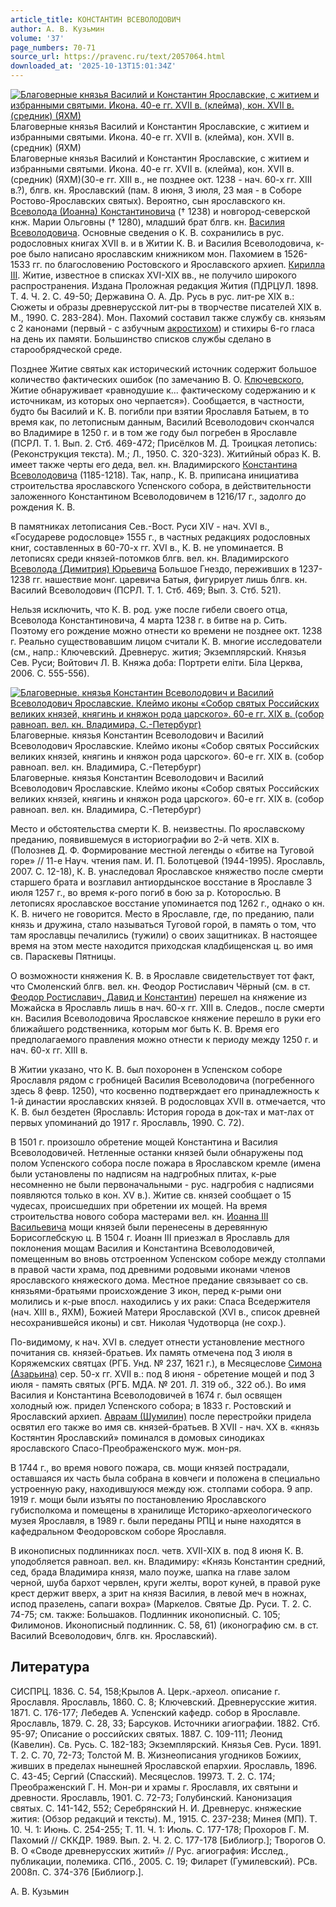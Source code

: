 ```yaml
---
article_title: КОНСТАНТИН ВСЕВОЛОДОВИЧ
author: А. В. Кузьмин
volume: '37'
page_numbers: 70-71
source_url: https://pravenc.ru/text/2057064.html
downloaded_at: '2025-10-13T15:01:34Z'
---
```


[![Благоверные князья Василий и Константин Ярославские, с житием и избранными святыми. Икона. 40-е гг. XVII в. (клейма), кон. XVII в. (средник) (ЯХМ)](https://pravenc.ru/data/2016/10/29/1233741780/i200.jpg "Кликните для увеличения картинки")](https://pravenc.ru/data/2016/10/29/1233741780/i400.jpg)Благоверные князья Василий и Константин Ярославские, с житием и избранными святыми. Икона. 40-е гг. XVII в. (клейма), кон. XVII в. (средник) (ЯХМ)  
Благоверные князья Василий и Константин Ярославские, с житием и избранными святыми. Икона. 40-е гг. XVII в. (клейма), кон. XVII в. (средник) (ЯХМ)(30-е гг. XIII в., не позднее окт. 1238 - нач. 60-х гг. XIII в.?), блгв. кн. Ярославский (пам. 8 июня, 3 июля, 23 мая - в Соборе Ростово-Ярославских святых). Вероятно, сын ярославского кн. [Всеволода (Иоанна) Константиновича](<https://pravenc.ru/text/Всеволода (Иоанна) Константиновича.html>) († 1238) и новгород-северской кнж. Марии Ольговны († 1280), младший брат блгв. кн. [Василия Всеволодовича](<https://pravenc.ru/text/Василия Всеволодовича.html>). Основные сведения о К. В. сохранились в рус. родословных книгах XVII в. и в Житии К. В. и Василия Всеволодовича, к-рое было написано ярославским книжником мон. Пахомием в 1526-1533 гг. по благословению Ростовского и Ярославского архиеп. [Кирилла III](<https://pravenc.ru/text/Кирилла III.html>). Житие, известное в списках XVI-XIX вв., не получило широкого распространения. Издана Проложная редакция Жития (ПДРЦУЛ. 1898. Т. 4. Ч. 2. С. 49-50; Державина О. А. Др. Русь в рус. лит-ре XIX в.: Сюжеты и образы древнерусской лит-ры в творчестве писателей XIX в. М., 1990. С. 283-284). Мон. Пахомий составил также службу св. князьям с 2 канонами (первый - с азбучным [акростихом](https://pravenc.ru/text/Акростих.html)) и стихиры 6-го гласа на день их памяти. Большинство списков службы сделано в старообрядческой среде.

Позднее Житие святых как исторический источник содержит большое количество фактических ошибок (по замечанию В. О. [Ключевского](https://pravenc.ru/text/Ключевский.html), Житие обнаруживает «равнодушие к... фактическому содержанию и к источникам, из которых оно черпается»). Сообщается, в частности, будто бы Василий и К. В. погибли при взятии Ярославля Батыем, в то время как, по летописным данным, Василий Всеволодович скончался во Владимире в 1250 г. и в том же году был погребен в Ярославле (ПСРЛ. Т. 1. Вып. 2. Стб. 469-472; Присёлков М. Д. Троицкая летопись: (Реконструкция текста). М.; Л., 1950. С. 320-323). Житийный образ К. В. имеет также черты его деда, вел. кн. Владимирского [Константина Всеволодовича](<https://pravenc.ru/text/Константина Всеволодовича.html>) (1185-1218). Так, напр., К. В. приписана инициатива строительства ярославского Успенского собора, в действительности заложенного Константином Всеволодовичем в 1216/17 г., задолго до рождения К. В.

В памятниках летописания Сев.-Вост. Руси XIV - нач. XVI в., «Государеве родословце» 1555 г., в частных редакциях родословных книг, составленных в 60-70-х гг. XVI в., К. В. не упоминается. В летописях среди князей-потомков блгв. вел. кн. Владимирского [Всеволода (Димитрия) Юрьевича](<https://pravenc.ru/text/ВСЕВОЛОД (ДИМИТРИЙ) ЮРЬЕВИЧ.html>) Большое Гнездо, переживших в 1237-1238 гг. нашествие монг. царевича Батыя, фигурирует лишь блгв. кн. Василий Всеволодович (ПСРЛ. Т. 1. Стб. 469; Вып. 3. Стб. 521).

Нельзя исключить, что К. В. род. уже после гибели своего отца, Всеволода Константиновича, 4 марта 1238 г. в битве на р. Сить. Поэтому его рождение можно отнести ко времени не позднее окт. 1238 г. Реально существовавшим лицом считали К. В. многие исследователи (см., напр.: Ключевский. Древнерус. жития; Экземплярский. Князья Сев. Руси; Войтович Л. В. Княжа доба: Портрети елiти. Бiла Церква, 2006. С. 555-556).

[![Благоверные. князья Константин Всеволодович и Василий Всеволодович Ярославские. Клеймо иконы «Собор святых Российских великих князей, княгинь и княжон рода царского». 60-е гг. XIX в. (собор равноап. вел. кн. Владимира, С.-Петербург)](https://pravenc.ru/data/2016/10/29/1233741628/i200.jpg "Кликните для увеличения картинки")](https://pravenc.ru/data/2016/10/29/1233741628/i400.jpg)Благоверные. князья Константин Всеволодович и Василий Всеволодович Ярославские. Клеймо иконы «Собор святых Российских великих князей, княгинь и княжон рода царского». 60-е гг. XIX в. (собор равноап. вел. кн. Владимира, С.-Петербург)  
Благоверные. князья Константин Всеволодович и Василий Всеволодович Ярославские. Клеймо иконы «Собор святых Российских великих князей, княгинь и княжон рода царского». 60-е гг. XIX в. (собор равноап. вел. кн. Владимира, С.-Петербург)

Место и обстоятельства смерти К. В. неизвестны. По ярославскому преданию, появившемуся в историографии во 2-й четв. XIX в. (Полознев Д. Ф. Формирование местной легенды о «битве на Туговой горе» // 11-е Науч. чтения пам. И. П. Болотцевой (1944-1995). Ярославль, 2007. С. 12-18), К. В. унаследовал Ярославское княжество после смерти старшего брата и возглавил антиордынское восстание в Ярославле 3 июля 1257 г., во время к-рого погиб в бою за р. Которослью. В летописях ярославское восстание упоминается под 1262 г., однако о кн. К. В. ничего не говорится. Место в Ярославле, где, по преданию, пали князь и дружина, стало называться Туговой горой, в память о том, что там ярославцы печалились (тужили) о своих защитниках. В настоящее время на этом месте находится приходская кладбищенская ц. во имя св. Параскевы Пятницы.

О возможности княжения К. В. в Ярославле свидетельствует тот факт, что Смоленский блгв. вел. кн. Феодор Ростиславич Чёрный (см. в ст. [Феодор Ростиславич, Давид и Константин](<https://pravenc.ru/text/Феодор Ростиславич  Давид и Константин.html>)) перешел на княжение из Можайска в Ярославль лишь в нач. 60-х гг. XIII в. Следов., после смерти кн. Василия Всеволодовича Ярославское княжение перешло в руки его ближайшего родственника, которым мог быть К. В. Время его предполагаемого правления можно отнести к периоду между 1250 г. и нач. 60-х гг. XIII в.

В Житии указано, что К. В. был похоронен в Успенском соборе Ярославля рядом с гробницей Василия Всеволодовича (погребенного здесь 8 февр. 1250), что косвенно подтверждает его принадлежность к 1-й династии ярославских князей. В родословцах XVII в. отмечается, что К. В. был бездетен (Ярославль: История города в док-тах и мат-лах от первых упоминаний до 1917 г. Ярославль, 1990. С. 72).

В 1501 г. произошло обретение мощей Константина и Василия Всеволодовичей. Нетленные останки князей были обнаружены под полом Успенского собора после пожара в Ярославском кремле (имена были установлены по надписям на надгробных плитах, к-рые несомненно не были первоначальными - рус. надгробия с надписями появляются только в кон. XV в.). Житие св. князей сообщает о 15 чудесах, происшедших при обретении их мощей. На время строительства нового собора мастерами вел. кн. [Иоанна III Васильевича](<https://pravenc.ru/text/Иоанна III Васильевича.html>) мощи князей были перенесены в деревянную Борисоглебскую ц. В 1504 г. Иоанн III приезжал в Ярославль для поклонения мощам Василия и Константина Всеволодовичей, помещенным во вновь отстроенном Успенском соборе между столпами в правой части храма, под древними родовыми иконами членов ярославского княжеского дома. Местное предание связывает со св. князьями-братьями происхождение 3 икон, перед к-рыми они молились и к-рые впосл. находились у их раки: Спаса Вседержителя (нач. XIII в., ЯХМ), Божией Матери Ярославской (XVI в., список древней несохранившейся иконы) и свт. Николая Чудотворца (не сохр.).

По-видимому, к нач. XVI в. следует отнести установление местного почитания св. князей-братьев. Их память отмечена под 3 июля в Коряжемских святцах (РГБ. Унд. № 237, 1621 г.), в Месяцеслове [Симона (Азарьина)](<https://pravenc.ru/text/Симона (Азарьина).html>) сер. 50-х гг. XVII в.: под 8 июня - обретение мощей и под 3 июля - память святых (РГБ. МДА. № 201. Л. 319 об., 322 об.). Во имя Василия и Константина Всеволодовичей в 1674 г. был освящен холодный юж. придел Успенского собора; в 1833 г. Ростовский и Ярославский архиеп. [Авраам (Шумилин)](<https://pravenc.ru/text/Авраам (Шумилин).html>) после перестройки придела освятил его также во имя св. князей-братьев. В XVII - нач. XX в. «князь Костянтин Ярославский» поминался в домовых синодиках ярославского Спасо-Преображенского муж. мон-ря.

В 1744 г., во время нового пожара, св. мощи князей пострадали, оставшаяся их часть была собрана в ковчеги и положена в специально устроенную раку, находившуюся между юж. столпами собора. 9 апр. 1919 г. мощи были изъяты по постановлению Ярославского губисполкома и помещены в хранилище Историко-археологического музея Ярославля, в 1989 г. были переданы РПЦ и ныне находятся в кафедральном Феодоровском соборе Ярославля.

В иконописных подлинниках посл. четв. XVII-XIX в. под 8 июня К. В. уподобляется равноап. вел. кн. Владимиру: «Князь Константин средний, сед, брада Владимира князя, мало поуже, шапка на главе залом черной, шуба бархот червлен, круги желты, ворот куней, в правой руке крест держит вверх, а зрит на князя Василия, в левой меч в ножнах, испод празелень, сапаги вохра» (Маркелов. Святые Др. Руси. Т. 2. С. 74-75; см. также: Большаков. Подлинник иконописный. С. 105; Филимонов. Иконописный подлинник. С. 58, 61) (иконографию см. в ст. Василий Всеволодович, блгв. кн. Ярославский).

## Литература

СИСПРЦ. 1836. С. 54, 158;Крылов А. Церк.-археол. описание г. Ярославля. Ярославль, 1860. С. 8; Ключевский. Древнерусские жития. 1871. С. 176-177; Лебедев А. Успенский кафедр. собор в Ярославле. Ярославль, 1879. С. 28, 33; Барсуков. Источники агиографии. 1882. Стб. 95-97; Описание о российских святых. 1887. С. 109-111; Леонид (Кавелин). Св. Русь. С. 182-183; Экземплярский. Князья Сев. Руси. 1891. Т. 2. С. 70, 72-73; Толстой М. В. Жизнеописания угодников Божиих, живших в пределах нынешней Ярославской епархии. Ярославль, 1896. С. 43-45; Сергий (Спасский). Месяцеслов. 19973. Т. 2. С. 174; Преображенский Г. Н. Мон-ри и храмы г. Ярославля, их святыни и древности. Ярославль, 1901. С. 72-73; Голубинский. Канонизация святых. С. 141-142, 552; Серебрянский Н. И. Древнерус. княжеские жития: (Обзор редакций и тексты). М., 1915. С. 237-238; Минея (МП). Т. 10. Ч. 1: Июнь. С. 254-255; Т. 11. Ч. 1: Июль. С. 177-178; Прохоров Г. М. Пахомий // СККДР. 1989. Вып. 2. Ч. 2. С. 177-178 [Библиогр.]; Творогов О. В. О «Своде древнерусских житий» // Рус. агиография: Исслед., публикации, полемика. СПб., 2005. С. 19; Филарет (Гумилевский). РСв. 2008п. С. 374-376 [Библиогр.].

А. В. Кузьмин
